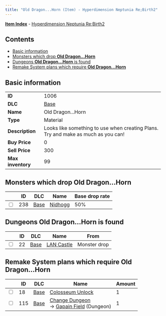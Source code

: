 ```yaml
---
title: "Old Dragon...Horn (Item) - Hyperdimension Neptunia Re;Birth2"
---
```


[**Item Index**](/neptunia/rb2/item/index.html) - [Hyperdimension Neptunia Re;Birth2](/neptunia/rb2)

## Contents

- [Basic information](#basic-information)
- [Monsters which drop **Old Dragon...Horn**](#monsters-which-drop-old-dragonhorn)
- [Dungeons **Old Dragon...Horn** is found](#dungeons-old-dragonhorn-is-found)
- [Remake System plans which require **Old Dragon...Horn**](#remake-system-plans-which-require-old-dragonhorn)

## Basic information

|   |   |
| -- | -- |
| **ID** | 1006 |
| **DLC** | [Base](/neptunia/rb2/dlc/0-base.html) |
| **Name** | Old Dragon...Horn |
| **Type** | Material |
| **Description** | Looks like something to use when creating Plans. Try and make as much as you can! |
| **Buy Price** | 0 |
| **Sell Price** | 300 |
| **Max inventory** | 99 |

## Monsters which drop **Old Dragon...Horn**

|    | ID | DLC | Name | Base drop rate |
| -- | -- | --- | ---- | -------------- |
| <input type="checkbox" id="rb2-monster-0-238" class="trackbox" /> | 238 | [Base](/neptunia/rb2/dlc/0-base.html) | [Nidhogg](/neptunia/rb2/monster/0-238-nidhogg.html) | 50% |

## Dungeons **Old Dragon...Horn** is found

|    | ID | DLC | Name | From |
| -- | -- | --- | ---- | ---- |
| <input type="checkbox" id="rb2-dungeon-0-22" class="trackbox" /> | 22 | [Base](/neptunia/rb2/dlc/0-base.html) | [LAN Castle](/neptunia/rb2/dungeon/0-22-lan-castle.html) | Monster drop |

## Remake System plans which require **Old Dragon...Horn**

|    | ID | DLC | Name | Amount |
| -- | -- | --- | ---- | ------ |
| <input type="checkbox" id="rb2-remake-0-18" class="trackbox" /> | 18 | [Base](/neptunia/rb2/dlc/0-base.html) | [Colosseum Unlock](/neptunia/rb2/remake/0-18-colosseum-unlock.html) | 1 |
| <input type="checkbox" id="rb2-remake-0-115" class="trackbox" /> | 115 | [Base](/neptunia/rb2/dlc/0-base.html) | [Change Dungeon](/neptunia/rb2/remake/0-115-change-dungeon.html)<br />→ [Gapain Field](/neptunia/rb2/dungeon/0-12-gapain-field.html) (Dungeon) | 1 |